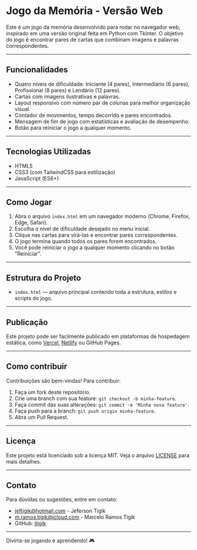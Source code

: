 
# Jogo da Memória - Versão Web

Este é um jogo da memória desenvolvido para rodar no navegador web, inspirado em uma versão original feita em Python com Tkinter. O objetivo do jogo é encontrar pares de cartas que combinam imagens e palavras correspondentes.

---

## Funcionalidades

- Quatro níveis de dificuldade: Iniciante (4 pares), Intermediário (6 pares), Profissional (8 pares) e Lendário (12 pares).
- Cartas com imagens ilustrativas e palavras.
- Layout responsivo com número par de colunas para melhor organização visual.
- Contador de movimentos, tempo decorrido e pares encontrados.
- Mensagem de fim de jogo com estatísticas e avaliação de desempenho.
- Botão para reiniciar o jogo a qualquer momento.

---

## Tecnologias Utilizadas

- HTML5
- CSS3 (com TailwindCSS para estilização)
- JavaScript (ES6+)

---

## Como Jogar

1. Abra o arquivo `index.html` em um navegador moderno (Chrome, Firefox, Edge, Safari).
2. Escolha o nível de dificuldade desejado no menu inicial.
3. Clique nas cartas para virá-las e encontrar pares correspondentes.
4. O jogo termina quando todos os pares forem encontrados.
5. Você pode reiniciar o jogo a qualquer momento clicando no botão "Reiniciar".

---

## Estrutura do Projeto

- `index.html` — arquivo principal contendo toda a estrutura, estilos e scripts do jogo.

---

## Publicação

Este projeto pode ser facilmente publicado em plataformas de hospedagem estática, como [Vercel](https://vercel.com/), [Netlify](https://www.netlify.com/) ou GitHub Pages.

---

## Como contribuir

Contribuições são bem-vindas! Para contribuir:

1. Faça um fork deste repositório.
2. Crie uma branch com sua feature: `git checkout -b minha-feature`.
3. Faça commit das suas alterações: `git commit -m 'Minha nova feature'`.
4. Faça push para a branch: `git push origin minha-feature`.
5. Abra um Pull Request.

---

## Licença

Este projeto está licenciado sob a licença MIT. Veja o arquivo [LICENSE](LICENSE) para mais detalhes.

---

## Contato

Para dúvidas ou sugestões, entre em contato:

- jeftigik@hotmail.com - Jeferson Tigik
- m.ramos.tigik@icloud.com - Marcelo Ramos Tigik
- GitHub: [jtigik](https://github.com/jtigik/)

---

Divirta-se jogando e aprendendo! 🎮
```
